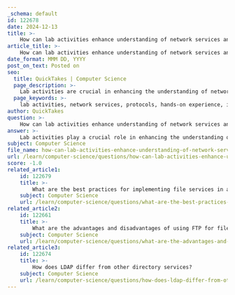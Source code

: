 ```yaml
---
_schema: default
id: 122678
date: 2024-12-13
title: >-
    How can lab activities enhance understanding of network services and protocols?
article_title: >-
    How can lab activities enhance understanding of network services and protocols?
date_format: MMM DD, YYYY
post_on_text: Posted on
seo:
  title: QuickTakes | Computer Science
  page_description: >-
    Lab activities are crucial in enhancing the understanding of network services and protocols by providing hands-on experience, interactive learning, application of STEM concepts, development of practical skills, improved knowledge retention, collaboration, and immediate feedback.
  page_keywords: >-
    lab activities, network services, protocols, hands-on experience, interactive learning, STEM concepts, practical skills, knowledge retention, collaboration, feedback, assessment
author: QuickTakes
question: >-
    How can lab activities enhance understanding of network services and protocols?
answer: >-
    Lab activities play a crucial role in enhancing the understanding of network services and protocols for several reasons:\n\n1. **Hands-On Experience**: Engaging in practical lab exercises allows students to apply theoretical concepts in real-world scenarios. This hands-on approach helps solidify their understanding of abstract network concepts, such as network protocols and topology structures. For instance, students can configure network devices and observe the effects of their configurations in real-time, which reinforces their learning.\n\n2. **Interactive Learning**: Lab activities facilitate an interactive learning environment where students can experiment with different network configurations and protocols. This interactivity encourages critical thinking and problem-solving skills as students troubleshoot issues that arise during their experiments.\n\n3. **Application of STEM Concepts**: Lab activities provide students with opportunities to apply STEM (Science, Technology, Engineering, and Mathematics) concepts in practical situations. This application helps them develop analytical skills and a deeper understanding of how network services operate, including file services, database management systems, and email protocols.\n\n4. **Development of Practical Skills**: Through lab exercises, students gain practical skills that are essential for their future careers in networking. They learn to implement and manage various network services, such as directory services and print servers, which are critical components of modern IT infrastructure.\n\n5. **Enhanced Retention of Knowledge**: Engaging in hands-on learning has been shown to improve knowledge retention. Students who participate in lab activities are more likely to remember the concepts they learned because they have experienced them firsthand.\n\n6. **Collaboration and Communication**: Many lab activities require teamwork, which helps students develop collaboration and communication skills. Working in groups to solve networking problems mirrors real-world IT environments where teamwork is essential.\n\n7. **Feedback and Assessment**: Labs provide immediate feedback on students' understanding and skills. Instructors can assess students' performance in real-time, allowing for timely interventions and support where needed.\n\nIn summary, lab activities are integral to networking education as they bridge the gap between theory and practice, enhance critical thinking, and prepare students for real-world challenges in network services and protocols.
subject: Computer Science
file_name: how-can-lab-activities-enhance-understanding-of-network-services-and-protocols.md
url: /learn/computer-science/questions/how-can-lab-activities-enhance-understanding-of-network-services-and-protocols
score: -1.0
related_article1:
    id: 122679
    title: >-
        What are the best practices for implementing file services in a network?
    subject: Computer Science
    url: /learn/computer-science/questions/what-are-the-best-practices-for-implementing-file-services-in-a-network
related_article2:
    id: 122661
    title: >-
        What are the advantages and disadvantages of using FTP for file services?
    subject: Computer Science
    url: /learn/computer-science/questions/what-are-the-advantages-and-disadvantages-of-using-ftp-for-file-services
related_article3:
    id: 122674
    title: >-
        How does LDAP differ from other directory services?
    subject: Computer Science
    url: /learn/computer-science/questions/how-does-ldap-differ-from-other-directory-services
---
```


&nbsp;